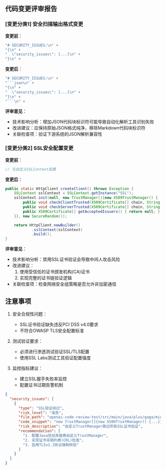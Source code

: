 ## 代码变更评审报告

### [变更分类1] 安全扫描输出格式变更
**变更前**：
```java
"# SECURITY_ISSUES:\n" +
"{\n" +
"  \"security_issues\": [...]\n" +
"}\n" +
```

**变更后**：
```java
"# SECURITY_ISSUES:\n" +
"```json\n" +
"{\n" +
"  \"security_issues\": [...]\n" +
"}\n" +
"```\n" +
```

**评审意见**：
- 技术影响分析：增加JSON代码块标识符可能导致自动化解析工具识别失败
- 改进建议：应保持原始JSON格式纯净，移除Markdown代码块标识符
- 关联检查项：验证下游系统的JSON解析兼容性

### [变更分类2] SSL安全配置变更
**变更前**：
```java
// 无自定义SSLContext配置
```

**变更后**：
```java
public static HttpClient createClient() throws Exception {
    SSLContext sslContext = SSLContext.getInstance("SSL");
    sslContext.init(null, new TrustManager[]{new X509TrustManager() {
        public void checkClientTrusted(X509Certificate[] chain, String authType) {}
        public void checkServerTrusted(X509Certificate[] chain, String authType) {}
        public X509Certificate[] getAcceptedIssuers() { return null; }
    }}, new SecureRandom());

    return HttpClient.newBuilder()
            .sslContext(sslContext)
            .build();
}
```

**评审意见**：
- 技术影响分析：禁用SSL证书验证会导致中间人攻击风险
- 改进建议：
  1. 使用受信任的证书颁发机构(CA)证书
  2. 实现完整的证书链验证逻辑
- 关联检查项：检查网络安全组策略是否允许非加密通信

## 注意事项
1. 安全合规性问题：
   - SSL证书验证缺失违反PCI DSS v4.0要求
   - 不符合OWASP TLS安全配置标准

2. 测试验证要求：
   - 必须进行渗透测试验证SSL/TLS配置
   - 使用SSL Labs测试工具验证配置强度

3. 监控指标建议：
   - 建立SSL握手失败率监控
   - 配置证书过期告警机制

```json
{
  "security_issues": [
    {
      "type": "SSL验证绕过",
      "risk_level": "高危",
      "file_path": "openai-code-review-test/src/main/java/plus/gaga/middleware/Application.java:17",
      "code_snippet": "new TrustManager[]{new X509TrustManager() {...}}",
      "risk_description": "自定义TrustManager跳过所有SSL证书验证",
      "recommendation": [
        "1. 配置Java信任库替换自定义TrustManager",
        "2. 实现证书吊销列表(CRL)检查",
        "3. 启用TLSv1.3协议强制校验"
      ]
    }
  ]
}
```